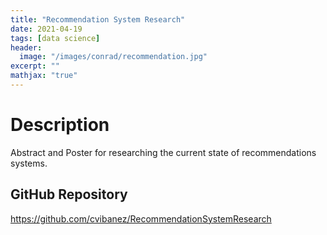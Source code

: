 ```yaml
---
title: "Recommendation System Research"
date: 2021-04-19
tags: [data science]
header:
  image: "/images/conrad/recommendation.jpg"
excerpt: ""
mathjax: "true"
---
```


# Description
Abstract and Poster for researching the current state of recommendations systems.

## GitHub Repository
<a href="https://github.com/cvibanez/RecommendationSystemResearch">https://github.com/cvibanez/RecommendationSystemResearch</a>

